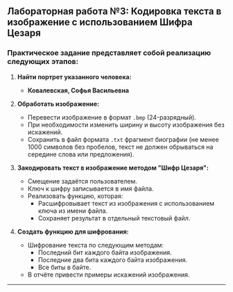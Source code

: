 ## Лабораторная работа №3: Кодировка текста в изображение с использованием Шифра Цезаря

### Практическое задание представляет собой реализацию следующих этапов:

1. **Найти портрет указанного человека:**
   - **Ковалевская, Софья Васильевна**

2. **Обработать изображение:**
   - Перевести изображение в формат `.bmp` (24-разрядный).
   - При необходимости изменить ширину и высоту изображения без искажений.
   - Сохранить в файл формата `.txt` фрагмент биографии (не менее 1000 символов без пробелов, текст не должен обрываться на середине слова или предложения).

3. **Закодировать текст в изображение методом "Шифр Цезаря":**
   - Смещение задаётся пользователем.
   - Ключ к шифру записывается в имя файла.
   - Реализовать функцию, которая:
     - Расшифровывает текст из изображения с использованием ключа из имени файла.
     - Сохраняет результат в отдельный текстовый файл.

4. **Создать функцию для шифрования:**
   - Шифрование текста по следующим методам:
     - Последний бит каждого байта изображения.
     - Последние два бита каждого байта изображения.
     - Все биты в байте.
   - В отчёте привести примеры искажений изображения.

---
